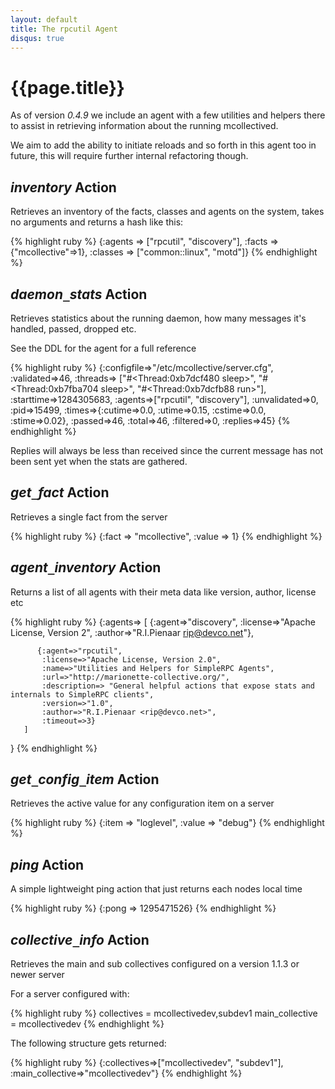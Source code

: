 ```yaml
---
layout: default
title: The rpcutil Agent
disqus: true
---
```

# {{page.title}}

As of version _0.4.9_ we include an agent with a few utilities and helpers there to assist
in retrieving information about the running mcollectived.

We aim to add the ability to initiate reloads and so forth in this agent too in future, this
will require further internal refactoring though.

## _inventory_ Action

Retrieves an inventory of the facts, classes and agents on the system, takes no arguments
and returns a hash like this:

{% highlight ruby %}
{:agents   => ["rpcutil", "discovery"],
 :facts     => {"mcollective"=>1},
 :classes   => ["common::linux", "motd"]}
{% endhighlight %}

## _daemon`_`stats_ Action

Retrieves statistics about the running daemon, how many messages it's handled, passed, dropped etc.

See the DDL for the agent for a full reference

{% highlight ruby %}
{:configfile=>"/etc/mcollective/server.cfg",
 :validated=>46,
 :threads=>      ["#<Thread:0xb7dcf480 sleep>",
                  "#<Thread:0xb7fba704 sleep>",
                  "#<Thread:0xb7dcfb88 run>"],
 :starttime=>1284305683,
 :agents=>["rpcutil", "discovery"],
 :unvalidated=>0,
 :pid=>15499,
 :times=>{:cutime=>0.0, :utime=>0.15, :cstime=>0.0, :stime=>0.02},
 :passed=>46,
 :total=>46,
 :filtered=>0,
 :replies=>45}
{% endhighlight %}

Replies will always be less than received since the current message has not been sent yet when the stats are gathered.

## _get`_`fact_ Action

Retrieves a single fact from the server

{% highlight ruby %}
{:fact   => "mcollective",
 :value  => 1}
{% endhighlight %}

## _agent`_`inventory_ Action

Returns a list of all agents with their meta data like version, author, license etc

{% highlight ruby %}
{:agents=> [
              {:agent=>"discovery",
	       :license=>"Apache License, Version 2",
	       :author=>"R.I.Pienaar <rip@devco.net>"},

	      {:agent=>"rpcutil",
	       :license=>"Apache License, Version 2.0",
	       :name=>"Utilities and Helpers for SimpleRPC Agents",
	       :url=>"http://marionette-collective.org/",
	       :description=> "General helpful actions that expose stats and internals to SimpleRPC clients",
	       :version=>"1.0",
	       :author=>"R.I.Pienaar <rip@devco.net>",
	       :timeout=>3}
	   ]
}
{% endhighlight %}

## _get`_`config`_`item_ Action

Retrieves the active value for any configuration item on a server

{% highlight ruby %}
{:item   => "loglevel",
 :value  => "debug"}
{% endhighlight %}

## _ping_ Action

A simple lightweight ping action that just returns each nodes local time

{% highlight ruby %}
{:pong   => 1295471526}
{% endhighlight %}

## _collective`_`info_ Action

Retrieves the main and sub collectives configured on a version 1.1.3 or newer
server

For a server configured with:

{% highlight ruby %}
collectives = mcollectivedev,subdev1
main_collective = mcollectivedev
{% endhighlight %}

The following structure gets returned:

{% highlight ruby %}
{:collectives=>["mcollectivedev", "subdev1"],
 :main_collective=>"mcollectivedev"}
{% endhighlight %}
